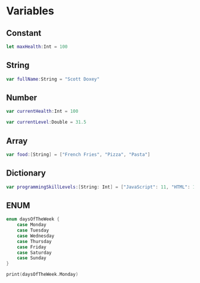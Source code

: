 # Variables

## Constant

```swift
let maxHealth:Int = 100
```

## String

```swift
var fullName:String = "Scott Doxey"
```

## Number

```swift
var currentHealth:Int = 100
```

```swift
var currentLevel:Double = 31.5
```

## Array

```swift
var food:[String] = ["French Fries", "Pizza", "Pasta"]
```

## Dictionary

```swift
var programmingSkillLevels:[String: Int] = ["JavaScript": 11, "HTML": 10, "CSS": 10, "Swift": 1]
```

## ENUM

```swift
enum daysOfTheWeek {
    case Monday
    case Tuesday
    case Wednesday
    case Thursday
    case Friday
    case Saturday
    case Sunday
}

print(daysOfTheWeek.Monday)
```
